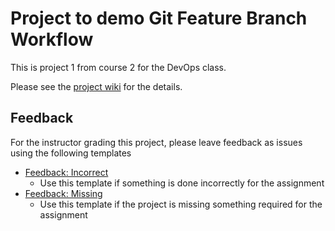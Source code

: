 # Project to demo Git Feature Branch Workflow
This is project 1 from course 2 for the DevOps class.

Please see the [project wiki](../../wiki) for the details.

## Feedback
For the instructor grading this project, please leave feedback as issues using the following templates
* [Feedback: Incorrect](../../issues/new?assignees=solter&labels=Instructor+Feedback&template=feedback--incorrect.md&title=Incorrect%3A+%5BDescription%5D)
  * Use this template if something is done incorrectly for the assignment
* [Feedback: Missing](../../issues/new?assignees=solter&labels=Instructor+Feedback&template=feedback--missing.md&title=Missing%3A+%5BWhat+is+missing%5D)
  * Use this template if the project is missing something required for the assignment
